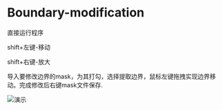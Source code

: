 # Boundary-modification
直接运行程序

shift+左键-移动

shift+右键-放大

导入要修改边界的mask，为其打勾，选择提取边界，鼠标左键拖拽实现边界移动。完成修改后右键mask文件保存.

![演示](https://github.com/Lagranmoon23/Boundary-modification/blob/main/tinywow_gif_80359642.gif)
